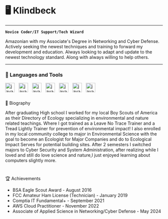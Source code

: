 # 🖥️ Klindbeck
---
**`Novice Coder/IT Support/Tech Wizard `**

Amazonian with my Associate's Degree in Networking and Cyber Defense. Actively seeking the newest techniques and training to forward my development and education. Always looking to adapt and update to the newest technology standard. Along with always willing to help others.


---

### 🧰 Languages and Tools

<img align="left" alt="java" width="30px" style="padding-right:10px;" src="https://cdn.jsdelivr.net/gh/devicons/devicon@latest/icons/windows11/windows11-original.svg" />
<img align="left" alt="java" width="30px" style="padding-right:10px;" src="https://cdn.jsdelivr.net/gh/devicons/devicon@latest/icons/linux/linux-original.svg" />
<img align="left" alt="java" width="30px" style="padding-right:10px;" src="https://cdn.jsdelivr.net/gh/devicons/devicon@latest/icons/apple/apple-original.svg" />
<img align="left" alt="java" width="30px" style="padding-right:10px;" src="https://cdn.jsdelivr.net/gh/devicons/devicon@latest/icons/amazonwebservices/amazonwebservices-original-wordmark.svg" />
<img align="left" alt="java" width="30px" style="padding-right:10px;" src="https://cdn.jsdelivr.net/gh/devicons/devicon@latest/icons/python/python-original.svg" />
<img align="left" alt="java" width="30px" style="padding-right:10px;" src="https://cdn.jsdelivr.net/gh/devicons/devicon@latest/icons/pycharm/pycharm-original.svg" />
<img align="left" alt="java" width="30px" style="padding-right:10px;" src="https://cdn.jsdelivr.net/gh/devicons/devicon@latest/icons/css3/css3-original.svg" />

<br />

#
📖 Biography       

After graduating High school I worked for my local Boy Scouts of America as their Directory of Ecology specializing in environmental and nature related teachings.
Where I got trained as a Leave No Trace Trainer and a Tread Lightly Trainer for prevention of environmental impact! I also enrolled in my local community college to major in Environmental Science with the goal to become an Ecologist for Major Companies and do to Ecological Impact Serves for potential building sites. 
After 2 semesters I switched majors to Cyber Security and System Administration, after realizing while I loved and still do love science and nature,I just enjoyed learning about computers slightly more. 

#
🏆 Achievements

- BSA Eagle Scout Award - August 2016
- FCC Amateur Ham License (Technician) - January 2019
- Comptia IT Fundamental+ - September 2021  
- AWS Cloud Practitioner - November 2022 
- Associate of Applied Science in Networking/Cyber Defense - May 2024

#
